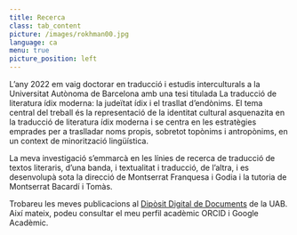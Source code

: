 ```yaml
---
title: Recerca
class: tab_content
picture: /images/rokhman00.jpg
language: ca
menu: true
picture_position: left
---
```


L’any 2022 em vaig doctorar en traducció i estudis interculturals a la Universitat Autònoma de Barcelona amb una tesi titulada La traducció de literatura ídix moderna: la judeïtat ídix i el trasllat d’endònims. El tema central del treball és la representació de la identitat cultural asquenazita en la traducció de literatura ídix moderna i se centra en les estratègies emprades per a traslladar noms propis, sobretot topònims i antropònims, en un context de minorització lingüística.

La meva investigació s’emmarcà en les línies de recerca de traducció de textos literaris, d’una banda, i textualitat i traducció, de l’altra, i es desenvolupà sota la direcció de Montserrat Franquesa i Godia i la tutoria de Montserrat Bacardí i Tomàs.

Trobareu les meves publicacions al [Dipòsit Digital de Documents](https://ddd.uab.cat/search?ln=ca&sc=1&p=Ferrarons+Llagostera) de la UAB. Així mateix, podeu consultar el meu perfil acadèmic ORCID i Google Acadèmic.